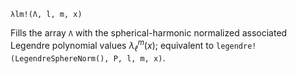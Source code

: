 ```
λlm!(Λ, l, m, x)
```

Fills the array `Λ` with the spherical-harmonic normalized associated Legendre polynomial values $λ_ℓ^m(x)$; equivalent to `legendre!(LegendreSphereNorm(), P, l, m, x)`.
